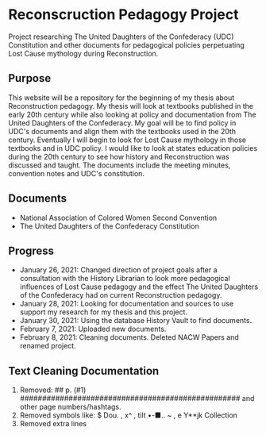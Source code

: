 # Reconscruction Pedagogy Project 
Project researching The United Daughters of the Confederacy (UDC) Constitution and other documents for pedagogical policies perpetuating Lost Cause mythology during Reconstruction.
## Purpose 
This website will be a repository for the beginning of my thesis about Reconstruction pedagogy. My thesis will look at textbooks published in the early 20th century while also looking at policy and documentation from The United Daughters of the Confederacy. My goal will be to find policy in UDC's documents and align them with the textbooks used in the 20th century. Eventually I will begin to look for Lost Cause mythology in those textbooks and in UDC policy. I would like to look at states education policies during the 20th century to see how history and Reconstruction was discussed and taught. The documents include the meeting minutes, convention notes and UDC's constitution. 
## Documents 
- National Association of Colored Women Second Convention 
- The United Daughters of the Confederacy Constitution 

## Progress 
- January 26, 2021: Changed direction of project goals after a consultation with the History Librarian to look more pedagogical influences of Lost Cause pedagogy and the effect The United Daughters of the Confederacy had on current Reconstruction pedagogy. 
- January 28, 2021: Looking for documentation and sources to use support my research for my thesis and this project. 
- January 30, 2021: Using the database History Vault to find documents. 
- February 7, 2021: Uploaded new documents. 
- February 8, 2021: Cleaning documents. Deleted NACW Papers and renamed project. 

## Text Cleaning Documentation 
1. Removed: ## p. (#1) ################################################## and other page numbers/hashtags. 
2. Removed symbols like: $ Dou. ,  x^ ,  tilt •-■.. ~ ,  e Y**jk Collection 
3. Removed extra lines

